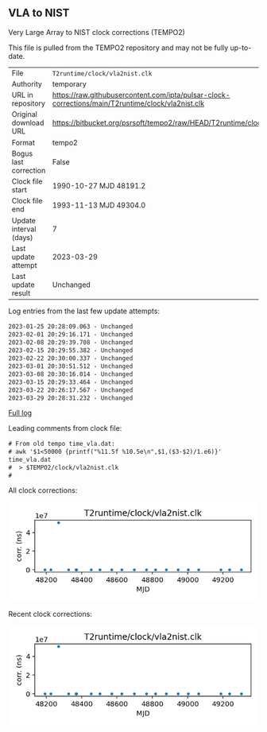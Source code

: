 
## VLA to NIST

Very Large Array to NIST clock corrections (TEMPO2)

This file is pulled from the TEMPO2 repository and may not be fully
up-to-date.

|     |     |
|:--- |:--- |
| File | `T2runtime/clock/vla2nist.clk` |
| Authority | temporary |
| URL in repository | <https://raw.githubusercontent.com/ipta/pulsar-clock-corrections/main/T2runtime/clock/vla2nist.clk> |
| Original download URL | <https://bitbucket.org/psrsoft/tempo2/raw/HEAD/T2runtime/clock/vla2nist.clk> |
| Format | tempo2 |
| Bogus last correction | False |
| Clock file start | 1990-10-27 MJD 48191.2 |
| Clock file end | 1993-11-13 MJD 49304.0 |
| Update interval (days) | 7 |
| Last update attempt | 2023-03-29 |
| Last update result | Unchanged |

Log entries from the last few update attempts:
```
2023-01-25 20:28:09.063 - Unchanged
2023-02-01 20:29:16.171 - Unchanged
2023-02-08 20:29:39.708 - Unchanged
2023-02-15 20:29:55.382 - Unchanged
2023-02-22 20:30:00.337 - Unchanged
2023-03-01 20:30:51.512 - Unchanged
2023-03-08 20:30:16.014 - Unchanged
2023-03-15 20:29:33.464 - Unchanged
2023-03-22 20:26:17.567 - Unchanged
2023-03-29 20:28:31.232 - Unchanged
```
[Full log](https://raw.githubusercontent.com/ipta/pulsar-clock-corrections/main/log/T2runtime/clock/vla2nist.clk.log)

Leading comments from clock file:

    # From old tempo time_vla.dat:
    # awk '$1<50000 {printf("%11.5f %10.5e\n",$1,($3-$2)/1.e6)}' time_vla.dat
    #  > $TEMPO2/clock/vla2nist.clk
    #



All clock corrections:

![plot of all clock corrections](vla2nist.clk.png "All corrections")

Recent clock corrections:

![plot of recent clock corrections](vla2nist.clk.short.png "Recent corrections")

